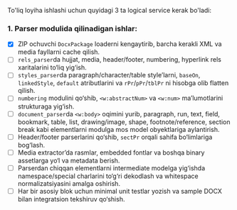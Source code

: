To'liq loyiha ishlashi uchun quyidagi 3 ta logical service kerak bo'ladi:

### 1. Parser modulida qilinadigan ishlar:

- [x] ZIP ochuvchi `DocxPackage` loaderni kengaytirib, barcha kerakli XML va media fayllarni cache qilish.
- [ ] `rels_parser`da hujjat, media, header/footer, numbering, hyperlink rels xaritalarini to‘liq yig‘ish.
- [ ] `styles_parser`da paragraph/character/table style’larni, `baseOn`, `linkedStyle`, `default` atributlarini va `rPr`/`pPr`/`tblPr` ni hisobga olib flatten qilish.
- [ ] `numbering` modulini qo‘shib, `<w:abstractNum>` va `<w:num>` ma’lumotlarini strukturaga yig‘ish.
- [ ] `document_parser`da `<w:body>` oqimini yurib, paragraph, run, text, field, bookmark, table, list, drawing/image, shape, footnote/reference, section break kabi elementlarni modulga mos model obyektlariga aylantirish.
- [ ] Header/footer parserlarini qo‘shib, `sectPr` orqali sahifa bo‘limlariga bog‘lash.
- [ ] Media extractor’da rasmlar, embedded fontlar va boshqa binary assetlarga yo‘l va metadata berish.
- [ ] Parserdan chiqqan elementlarni intermediate modelga yig‘ishda namespace/special charlarini to‘g‘ri dekodlash va whitespace normalizatsiyasini amalga oshirish.
- [ ] Har bir asosiy blok uchun minimal unit testlar yozish va sample DOCX bilan integratsion tekshiruv qo‘shish.